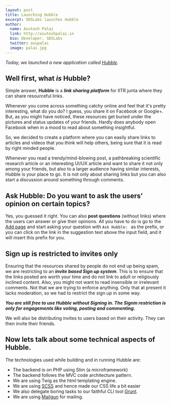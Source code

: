 ```yaml
---
layout: post
title: Launching Hubble
excerpt: SDSLabs launches Hubble
author:
  name: Asutosh Palai
  link: http://asutoshpalai.in
  bio: Developer, SDSLabs
  twitter: asupalai
  image: palai.jpg
---
```


_Today, we launched a new application called [Hubble](https://hubble.sdslabs.co)._

## Well first, what _is_ Hubble?

Simple answer, **Hubble** is a **_link sharing platform_** for IITR junta where they can share resourceful links. 

Whenever you come across something catchy online and feel that it's pretty interesting, what do you do? I guess, you share it on Facebook or Google+. But, as you might have noticed, these resources get buried under the pictures and status updates of your friends. Hardly does anybody open Facebook when in a mood to read about something insightful.

So, we decided to create a platform where you can easily share links to articles and videos that you think will help others, being sure that it is read by right minded people.

Whenever you read a trendy/mind-blowing post, a pathbreaking scientific research article or an interesting UI/UX article and want to share it not only among your friends, but also to a larger audience having similar interests, Hubble is your place to go. It is not only about sharing links but you can also start a discussion around something through comments.

## Ask Hubble: Do you want to ask the users’ opinion on certain topics?

Yes, you guessed it right. You can also **post questions** (without links) where the users can answer or give their opinions. All you have to do is go to the [Add page](https://hubble.sdslabs.co/submit) and start asking your question with `Ask Hubble: ` as the prefix, or you can click on the link in the suggestion text above the input field, and it will insert this prefix for you.

## Sign up is restricted to invites only

Ensuring that the resources shared by people do not end up being spam, we are restricting to an _**invite based Sign up system**_. This is to ensure that the links posted are worth your time and do not link to adult or religiously inclined content. Also, you might not want to read insensible or irrelevant comments. Not that we are trying to enforce anything. Only that at present it lacks moderation, so we had to restrict the sign up in some way.

**_You are still free to use Hubble without Signing in. The Signin restriction is only for engagements like voting, posting and commenting._**


We will also be distributing invites to users based on their activity. They can then invite their friends. 

## Now lets talk about some technical aspects of Hubble.

The technologies used while building and in running Hubble are:

- The backend is on PHP using Slim (a microframework)
- The backend follows the MVC code architecture pattern.
- We are using Twig as the html templating engine.
- We are using [SCSS](http://sass-lang.com/) and hence made our CSS life a bit easier
- We also delegate boring tasks to our faithful CLI tool [Grunt](http://gruntjs.com/).
- We are using [Mailgun](http://www.mailgun.com/) for mailing.
